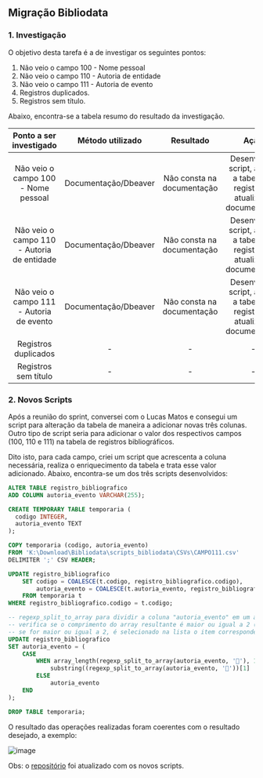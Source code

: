 ## Migração Bibliodata

### 1. Investigação

O objetivo desta tarefa é a de investigar os seguintes pontos:
1. Não veio o campo 100 - Nome pessoal
2. Não veio o campo 110 - Autoria de entidade
3. Não veio o campo 111 - Autoria de evento
4. Registros duplicados.
5. Registros sem título.

Abaixo, encontra-se a tabela resumo do resultado da investigação.

|           Ponto a   ser investigado          |   Método utilizado   |          Resultado         |                                      Ação                                      |
|:--------------------------------------------:|:--------------------:|:--------------------------:|:------------------------------------------------------------------------------:|
| Não veio o campo 100 - Nome pessoal          | Documentação/Dbeaver | Não consta na documentação | Desenvolver script, alterar a tabela de registros e atualizar a   documentação |
| Não veio o campo 110 - Autoria de   entidade | Documentação/Dbeaver | Não consta na documentação | Desenvolver script, alterar a tabela de registros e atualizar a   documentação |
| Não veio o campo 111 - Autoria de evento     | Documentação/Dbeaver | Não consta na documentação | Desenvolver script, alterar a tabela de registros e atualizar a   documentação |
| Registros duplicados                         | -                    | -                          | -                                                                              |
| Registros sem título                         | -                    | -                          | -                                                                              |

### 2. Novos Scripts

Após a reunião do sprint, conversei com o Lucas Matos e consegui um script para alteração da tabela de maneira a adicionar novas três colunas. Outro tipo de script seria para adicionar o valor dos respectivos campos (100, 110 e 111) na tabela de registros bibliográficos.

Dito isto, para cada campo, criei um script que acrescenta a coluna necessária, realiza o enriquecimento da tabela e trata esse valor adicionado. Abaixo, encontra-se um dos três scripts desenvolvidos:
```sql
ALTER TABLE registro_bibliografico 
ADD COLUMN autoria_evento VARCHAR(255);

CREATE TEMPORARY TABLE temporaria (
  codigo INTEGER,
  autoria_evento TEXT
);

COPY temporaria (codigo, autoria_evento)
FROM 'K:\Download\Bibliodata\scripts_bibliodata\CSVs\CAMPO111.csv'
DELIMITER ';' CSV HEADER;

UPDATE registro_bibliografico
	SET codigo = COALESCE(t.codigo, registro_bibliografico.codigo),
    	autoria_evento = COALESCE(t.autoria_evento, registro_bibliografico.autoria_evento)
	FROM temporaria t
WHERE registro_bibliografico.codigo = t.codigo;

-- regexp_split_to_array para dividir a coluna "autoria_evento" em um array de strings usando o caractere "" como delimitador.
-- verifica se o comprimento do array resultante é maior ou igual a 2 (ou seja, se existem pelo menos duas ocorrências do caractere "").
-- se for maior ou igual a 2, é selecionado na lista o item correspondente a variável "título"
UPDATE registro_bibliografico
SET autoria_evento = (
    CASE
        WHEN array_length(regexp_split_to_array(autoria_evento, ''), 1) >= 2 THEN
            substring((regexp_split_to_array(autoria_evento, ''))[1] || '' || (regexp_split_to_array(autoria_evento, ''))[2] FROM 3)
        ELSE
            autoria_evento
    END
);

DROP TABLE temporaria;
```

O resultado das operações realizadas foram coerentes com o resultado desejado, a exemplo:

![image](https://github.com/user-attachments/assets/b46c183a-b086-40d9-afd7-900cd237dd7b)

Obs: o [repositório]() foi atualizado com os novos scripts.
